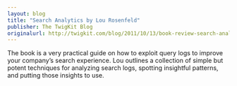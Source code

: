 ```yaml
---
layout: blog
title: "Search Analytics by Lou Rosenfeld"
publisher: The TwigKit Blog
originalurl: http://twigkit.com/blog/2011/10/13/book-review-search-analytics-lou-rosenfeld.html
---
```


The book is a very practical guide on how to exploit query logs to improve your company’s search experience. Lou outlines a collection of simple but potent techniques for analyzing search logs, spotting insightful patterns, and putting those insights to use.